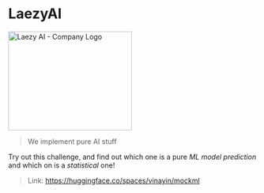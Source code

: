 # LaezyAI
<img src="https://github.com/user-attachments/assets/b75aa40d-792c-44a6-8723-a9bd3226c54a" alt="Laezy AI - Company Logo" width="250" height="200" />

> We implement pure AI stuff


Try out this challenge, and find out which one is a pure *ML model prediction* and which on is a *statistical* one!
>Link: https://huggingface.co/spaces/vinayin/mockml
